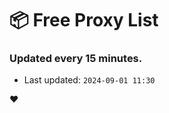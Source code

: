 # :package: Free Proxy List
### Updated every 15 minutes.

- Last updated: `2024-09-01 11:30`

:heart:
